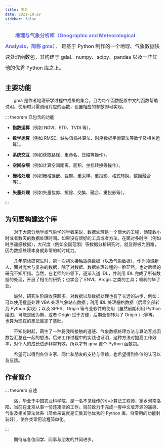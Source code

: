```yaml
---
title: 简介
date: 2021-10-29
sidebar: false
---
```

<font color="#616AE5" size=3.5 style="line-height: 35px;">
&emsp;&emsp;<strong>地理与气象分析库（Geographic and Meteorological Analysis，简称 gma）</strong>，
</font>
<font size=3.5 style="line-height: 35px">
是基于 Python 制作的一个地理、气象数据快速处理函数包，其构建于 gdal、numpy、scipy、pandas 以及一些其他的优秀 Python 库之上。
</font>

<!-- more -->

## 主要功能

&emsp;&emsp;gma 是作者地理研学过程中成果的集合。且为每个函数配置中文的函数帮助说明，使用时只需调用对应的函数，设置相应的参数即可实现。

::: theorem 已包含的功能

+ **指数运算**（例如 NDVI、ET0、TVDI 等）。

+ **数学运算**（例如 RMSE、缺失值插补算法、时序数据平滑算法等数学及相关运算）。

+ **系统交互**（例如获取路径、重命名、压缩等操作）。

+ **空间杂项**（例如计算空间距离、面积、坐标转换等操作）。

+ **栅格处理**（例如栅格镶嵌、裁剪、重采样、重投影、格式转换、数据融合等）。

+ **矢量处理**（例如矢量裁剪、擦除、交集、融合、重投影等）。

:::


## 为何要构建这个库

&emsp;&emsp;对于大部分地学或气象学的学者来说，数据处理是一个很大的工程，动辄数小时或者数天的数据处理时间。如果没有很好的工具或者方法，在面对多时序（例如时序遥感数据），大尺度（例如全国范围）等数据分析研究时，就显得极为困难，因为数据处理本身就非常的耗时耗力。

&emsp;&emsp;几年前读研究生时，第一次初次接触遥感数据（以及气象数据），作为领域新人，面对庞大与复杂的数据，除了对数据、数据处理过程的一脸茫然，也对后续的研究不知所措。当然，在老师的带领下，逐渐入道 IDL，并利用 IDL 完成了所有数据的处理，开展了相关的研究；也学会了 ENVI、Arcgis 之类的工具；顺利的毕了业。

&emsp;&emsp;诚然，研究生阶段收获颇多。对数据以及数据处理也有了长远的进步，例如：可以使用批量处理 VBA 处理气象站点数据；利用 IDL 处理栅格数据（后续全部转为 Python 实现）；以及 SPPS、Origin 等专业软件的使用（虽然前期利用 Python 绘图，可能是因为懒，或者 Origin 过于方便，后期全部转为了 Origin ）;等等。也算为现在的想法奠定了基础。

&emsp;&emsp;不知何时起，萌生了一种将我所接触的遥感、气象数据处理方法与算法写成函数包汇总在一起的想法。后来工作过程中的实践也证明，这种方法对提高工作效率，对个人的成长进步非常有效。所以才有 gma 这个 Python 函数包。

&emsp;&emsp;希望可以得到各位专家、同仁和朋友的支持与信赖，也希望得到各位的认可以及反馈。

## 作者简介

::: theorem 自述

&emsp;&emsp;洛，毕业于中国农业科学院，是一名不见经传的小小算法工程师，家乡河南洛阳，当前在北京从事一份还凑活的工作。目前致力于完成一套中文版开源的遥感、气象及相关算法体系（简单来说就是汇集其他优秀的 Python 库，将常用的功能封装好），使各类常用流程简单化。

:::

&emsp;&emsp;期待与各位同学、同事与朋友的共同进步。



